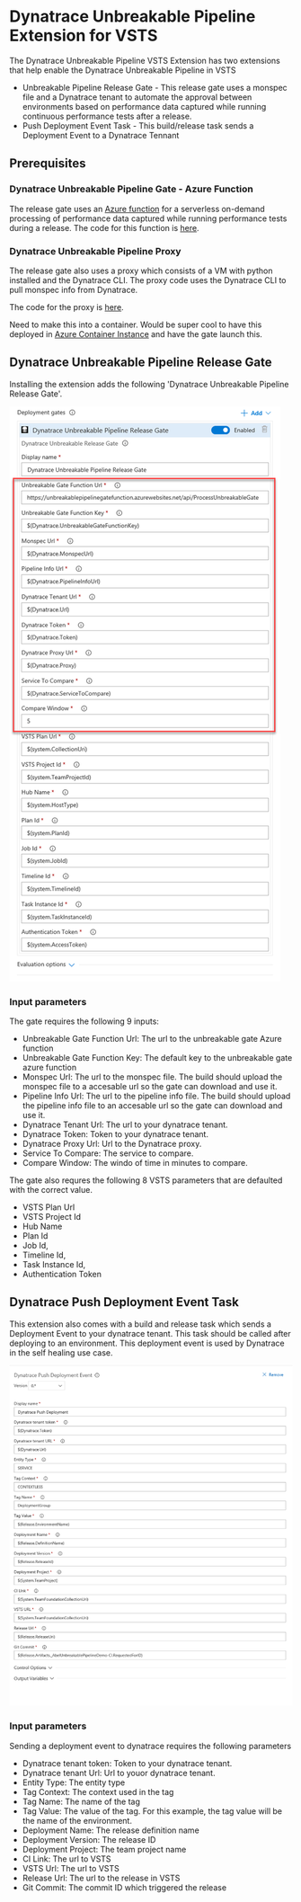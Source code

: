# Dynatrace Unbreakable Pipeline Extension for VSTS

The Dynatrace Unbreakable Pipeline VSTS Extension has two extensions that help enable the Dynatrace Unbreakable Pipeline in VSTS

- Unbreakable Pipeline Release Gate - This release gate uses a monspec file and a Dynatrace tenant to automate the approval between environments based on performance data captured while running continuous performance tests after a release.
- Push Deployment Event Task - This build/release task sends a Deployment Event to a Dynatrace Tennant

## Prerequisites

### Dynatrace Unbreakable Pipeline Gate - Azure Function

The release gate uses an [Azure function](https://azure.microsoft.com/en-us/services/functions/) for a serverless on-demand processing of performance data captured while running performance tests during a release. The code for this function is [here](https://github.com/dynatrace-innovationlab/unbreakable-pipeline-vsts/tree/master/UnbreakablePipelineGate/DynatraceUnbreakablePipelineFunction).

### Dynatrace Unbreakable Pipeline Proxy

The release gate also uses a proxy which consists of a VM with python installed and the Dynatrace CLI. The proxy code uses the Dynatrace CLI to pull monspec info from Dynatrace.

The code for the proxy is [here](https://github.com/dynatrace-innovationlab/unbreakable-pipeline-vsts/tree/master/UnbreakablePipelineProxy).

Need to make this into a container. Would be super cool to have this deployed in [Azure Container Instance](https://azure.microsoft.com/en-us/services/container-instances/) and have the gate launch this.

## Dynatrace Unbreakable Pipeline Release Gate
Installing the extension adds the following 'Dynatrace Unbreakable Pipeline Release Gate'.

![](2018-07-29-16-25-45.png)

### Input parameters
The gate requires the following 9 inputs:

- Unbreakable Gate Function Url: The url to the unbreakable gate Azure function
- Unbreakable Gate Function Key: The default key to the unbreakable gate azure function
- Monspec Url: The url to the monspec file. The build should upload the monspec file to a accesable url so the gate can download and use it.
- Pipeline Info Url: The url to the pipeline info file. The build should upload the pipeline info file to an accesable url so the gate can download and use it.
- Dynatrace Tenant Url: The url to your dynatrace tenant.
- Dynatrace Token: Token to your dynatrace tenant.
- Dynatrace Proxy Url: Url to the Dynatrace proxy.
- Service To Compare: The service to compare.
- Compare Window: The windo of time in minutes to compare.

The gate also requres the following 8 VSTS parameters that are defaulted with the correct value.

- VSTS Plan Url
- VSTS Project Id
- Hub Name
- Plan Id
- Job Id,
- Timeline Id,
- Task Instance Id,
- Authentication Token

## Dynatrace Push Deployment Event Task

This extension also comes with a build and release task which sends a Deployment Event to your dynatrace tenant. This task should be called after deploying to an environment. This deployment event is used by Dynatrace in the self healing use case.

![](2018-07-29-16-30-11.png)

### Input parameters

Sending a deployment event to dynatrace requires the following parameters

- Dynatrace tenant token: Token to your dynatrace tenant.
- Dynatrace tenant Url: Url to youor dynatrace tenant.
- Entity Type: The entity type
- Tag Context: The context used in the tag
- Tag Name: The name of the tag
- Tag Value: The value of the tag. For this example, the tag value will be the name of the environment.
- Deployment Name: The release definition name
- Deployment Version: The release ID
- Deployment Project: The team project name
- CI Link: The url to VSTS
- VSTS Url: The url to VSTS
- Release Url: The url to the release in VSTS
- Git Commit: The commit ID which triggered the release